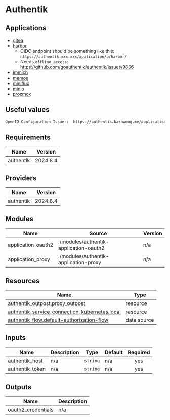 # Authentik

## Applications

- [gitea](https://docs.goauthentik.io/integrations/services/gitea/)
- [harbor](https://goharbor.io/docs/2.11.0/administration/configure-authentication/oidc-auth/)
  - OIDC endpoint should be something like this: `https://authentik.xxx.xxx/application/o/harbor/`
  - Needs `offline_access`: <https://github.com/goauthentik/authentik/issues/9836>
- [immich](https://immich.app/docs/administration/oauth/)
- [memos](https://www.usememos.com/docs/advanced-settings/authentik)
- [miniflux](https://miniflux.app/docs/howto.html)
- [minio](https://docs.goauthentik.io/integrations/services/minio/)
- [proxmox](https://docs.goauthentik.io/integrations/services/proxmox-ve/)

## Useful values

```txt
OpenID Configuration Issuer:  https://authentik.karnwong.me/application/o/$APP/
```

<!-- BEGIN_TF_DOCS -->
## Requirements

| Name | Version |
|------|---------|
| authentik | 2024.8.4 |

## Providers

| Name | Version |
|------|---------|
| authentik | 2024.8.4 |

## Modules

| Name | Source | Version |
|------|--------|---------|
| application\_oauth2 | ./modules/authentik-application-oauth2 | n/a |
| application\_proxy | ./modules/authentik-application-proxy | n/a |

## Resources

| Name | Type |
|------|------|
| [authentik_outpost.proxy_outpost](https://registry.terraform.io/providers/goauthentik/authentik/2024.8.4/docs/resources/outpost) | resource |
| [authentik_service_connection_kubernetes.local](https://registry.terraform.io/providers/goauthentik/authentik/2024.8.4/docs/resources/service_connection_kubernetes) | resource |
| [authentik_flow.default-authorization-flow](https://registry.terraform.io/providers/goauthentik/authentik/2024.8.4/docs/data-sources/flow) | data source |

## Inputs

| Name | Description | Type | Default | Required |
|------|-------------|------|---------|:--------:|
| authentik\_host | n/a | `string` | n/a | yes |
| authentik\_token | n/a | `string` | n/a | yes |

## Outputs

| Name | Description |
|------|-------------|
| oauth2\_credentials | n/a |
<!-- END_TF_DOCS -->
